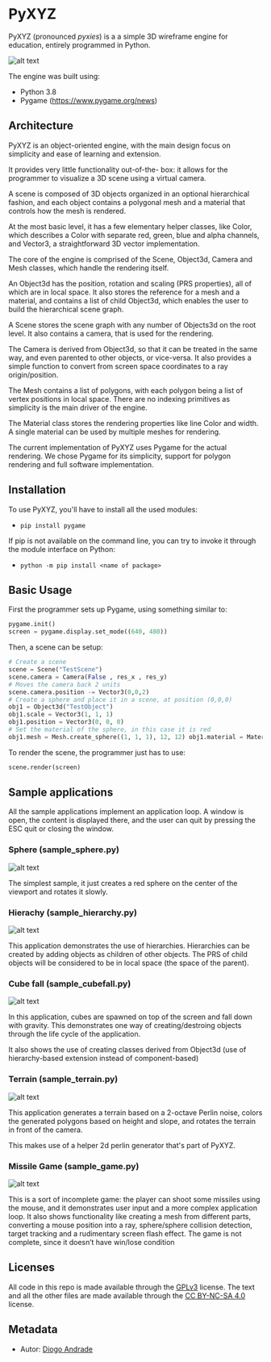 # PyXYZ

PyXYZ (pronounced _pyxies_) is a a simple 3D wireframe engine for education, entirely programmed in Python.

![alt text](https://github.com/DiogoDeAndrade/PyXYZ/raw/master/screenshots/terrain.png "Sample terrain application")

The engine was built using:

* Python 3.8
* Pygame (https://www.pygame.org/news)

## Architecture

PyXYZ is an object-oriented engine, with the main design focus on simplicity and ease of learning and extension.

It provides very little functionality out-of-the- box: it allows for the programmer to visualize a 3D scene using a virtual camera.

A scene is composed of 3D objects organized in an optional hierarchical fashion, and each object contains a polygonal mesh and a material that controls how the mesh is rendered.

At the most basic level, it has a few elementary helper classes, like Color, which describes a Color with separate red, green, blue and alpha channels, and Vector3, a straightforward 3D vector implementation.

The core of the engine is comprised of the Scene, Object3d, Camera and Mesh classes, which handle the rendering itself.

An Object3d has the position, rotation and scaling (PRS properties), all of which are in local space. It also stores the reference for a mesh and a material, and contains a list of child Object3d, which enables the user to build the hierarchical scene graph.

A Scene stores the scene graph with any number of Objects3d on the root level. It also contains a camera, that is used for the rendering.

The Camera is derived from Object3d, so that it can be treated in the same way, and even parented to other objects, or vice-versa. It also provides a simple function to convert from screen space coordinates to a ray origin/position.

The Mesh contains a list of polygons, with each polygon being a list of vertex positions in local space. There are no indexing primitives as simplicity is the main driver of the engine.

The Material class stores the rendering properties like line Color and width. A single material can be used by multiple meshes for rendering.

The current implementation of PyXYZ uses Pygame for the actual rendering. We chose Pygame for its simplicity, support for polygon rendering and full software implementation.

## Installation

To use PyXYZ, you'll have to install all the used modules:

* `pip install pygame`

If pip is not available on the command line, you can try to invoke it through the module interface on Python:

* `python -m pip install <name of package>`

## Basic Usage

First the programmer sets up Pygame, using something similar to:

~~~python
pygame.init()
screen = pygame.display.set_mode((640, 480))
~~~

Then, a scene can be setup:

~~~python
# Create a scene
scene = Scene("TestScene")
scene.camera = Camera(False , res_x , res_y)
# Moves the camera back 2 units
scene.camera.position -= Vector3(0,0,2)
# Create a sphere and place it in a scene, at position (0,0,0) 
obj1 = Object3d("TestObject")
obj1.scale = Vector3(1, 1, 1)
obj1.position = Vector3(0, 0, 0)
# Set the material of the sphere, in this case it is red
obj1.mesh = Mesh.create_sphere((1, 1, 1), 12, 12) obj1.material = Material(Color(1,0,0,1), "TestMaterial1") scene.add_object(obj1)
~~~

To render the scene, the programmer just has to use:

~~~python
scene.render(screen)
~~~

## Sample applications

All the sample applications implement an application loop. A window is open, the content is displayed there, and the user can quit by pressing the ESC quit or closing the window.

### Sphere (sample_sphere.py)

![alt text](https://github.com/DiogoDeAndrade/PyXYZ/raw/master/screenshots/sphere.png "Sample sphere application")

The simplest sample, it just creates a red sphere on the center of the viewport and rotates it slowly.

### Hierachy (sample_hierarchy.py)

![alt text](https://github.com/DiogoDeAndrade/PyXYZ/raw/master/screenshots/hierarchy.png "Sample hierarchy application")

This application demonstrates the use of hierarchies. Hierarchies can be created by adding objects as children of other objects. The PRS of child objects will be considered to be in local space (the space of the parent).

### Cube fall (sample_cubefall.py)

![alt text](https://github.com/DiogoDeAndrade/PyXYZ/raw/master/screenshots/cubefall.png "Sample cube fall application")

In this application, cubes are spawned on top of the screen and fall
down with gravity. This demonstrates one way of creating/destroing objects through the life cycle of the application.

It also shows the use of creating classes derived from Object3d (use of hierarchy-based extension instead of component-based)

### Terrain (sample_terrain.py)

![alt text](https://github.com/DiogoDeAndrade/PyXYZ/raw/master/screenshots/terrain.png "Sample terrain application")

This application generates a terrain based on a 2-octave Perlin noise, colors the generated polygons based on height and slope, and rotates the terrain in front of the camera.

This makes use of a helper 2d perlin generator that's part of PyXYZ.

### Missile Game (sample_game.py)

![alt text](https://github.com/DiogoDeAndrade/PyXYZ/raw/master/screenshots/terrain.png "Sample terrain application")

This is a sort of incomplete game: the player can shoot some missiles using the mouse, and it demonstrates user input and a more complex application loop. It also shows functionality like creating a mesh from different parts, converting a mouse position into a ray, sphere/sphere collision detection, target tracking and a rudimentary screen flash effect. The game is not complete, since it doesn’t have win/lose condition

## Licenses

All code in this repo is made available through the [GPLv3] license.
The text and all the other files are made available through the 
[CC BY-NC-SA 4.0] license.

## Metadata

* Autor: [Diogo Andrade][]

[Diogo Andrade]:https://github.com/DiogoDeAndrade
[GPLv3]:https://www.gnu.org/licenses/gpl-3.0.en.html
[CC BY-NC-SA 4.0]:https://creativecommons.org/licenses/by-nc-sa/4.0/
[Bfxr]:https://www.bfxr.net/
[ULHT]:https://www.ulusofona.pt/
[lv]:https://www.ulusofona.pt/licenciatura/videojogos
